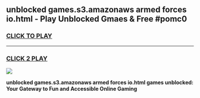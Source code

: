 
## unblocked games.s3.amazonaws armed forces io.html - Play Unblocked Gmaes & Free #pomc0
<h3>
<a href="https://news.freeplayer.one?title=unblocked_games.s3.amazonaws_armed_forces_io.html&ref=03M">CLICK TO PLAY</a></h3>
<hr>

<h3>
<a href="https://news.freeplayer.one?title=unblocked_games.s3.amazonaws_armed_forces_io.html&ref=03M">CLICK 2 PLAY</a>
  
</h3>

<a href="https://news.freeplayer.one?title=unblocked_games.s3.amazonaws_armed_forces_io.html&ref=03M"><img src="https://clearcache.store/games.png"></a>


**unblocked games.s3.amazonaws armed forces io.html games unblocked: Your Gateway to Fun and Accessible Online Gaming**
